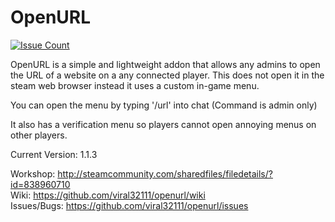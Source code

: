 OpenURL
==========
[![Issue Count](https://codeclimate.com/github/viral32111/openurl/badges/issue_count.svg)](https://github.com/viral32111/openurl/issues)

OpenURL is a simple and lightweight addon that allows any admins to open the URL of a website on a any connected player.
This does not open it in the steam web browser instead it uses a custom in-game menu.

You can open the menu by typing '/url' into chat (Command is admin only)

It also has a verification menu so players cannot open annoying menus on other players.

Current Version: 1.1.3

Workshop: http://steamcommunity.com/sharedfiles/filedetails/?id=838960710  
Wiki: https://github.com/viral32111/openurl/wiki  
Issues/Bugs: https://github.com/viral32111/openurl/issues  
